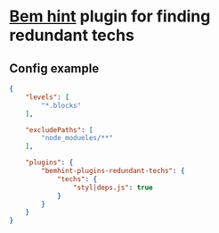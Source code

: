 # [Bem hint](https://github.com/bem/bemhint) plugin for finding redundant techs

## Config example

```json
{
    "levels": [
        "*.blocks"
    ],

    "excludePaths": [
        "node_modueles/**"
    ],

    "plugins": {
        "bemhint-plugins-redundant-techs": {
            "techs": {
                "styl|deps.js": true
            }
        }
    }
}
```
